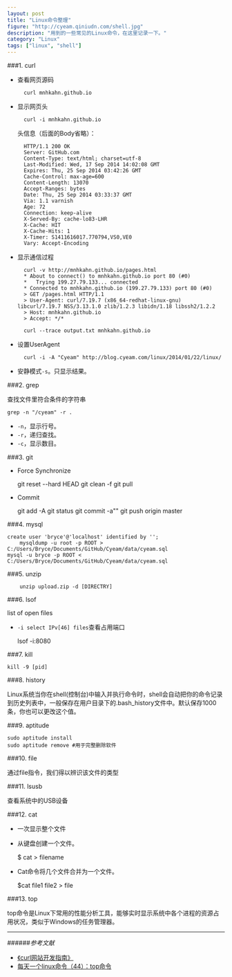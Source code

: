 ```yaml
---
layout: post
title: "Linux命令整理"
figure: "http://cyeam.qiniudn.com/shell.jpg"
description: "用到的一些常见的Linux命令，在这里记录一下。"
category: "Linux"
tags: ["linux", "shell"]
---
```


###1. curl
+ 查看网页源码

		curl mnhkahn.github.io

+ 显示网页头

		curl -i mnhkahn.github.io

	头信息（后面的Body省略）：

		HTTP/1.1 200 OK
		Server: GitHub.com
		Content-Type: text/html; charset=utf-8
		Last-Modified: Wed, 17 Sep 2014 14:02:08 GMT
		Expires: Thu, 25 Sep 2014 03:42:26 GMT
		Cache-Control: max-age=600
		Content-Length: 13070
		Accept-Ranges: bytes
		Date: Thu, 25 Sep 2014 03:33:37 GMT
		Via: 1.1 varnish
		Age: 72
		Connection: keep-alive
		X-Served-By: cache-lo83-LHR
		X-Cache: HIT
		X-Cache-Hits: 1
		X-Timer: S1411616017.770794,VS0,VE0
		Vary: Accept-Encoding


+ 显示通信过程

		curl -v http://mnhkahn.github.io/pages.html
		* About to connect() to mnhkahn.github.io port 80 (#0)
		*   Trying 199.27.79.133... connected
		* Connected to mnhkahn.github.io (199.27.79.133) port 80 (#0)
		> GET /pages.html HTTP/1.1
		> User-Agent: curl/7.19.7 (x86_64-redhat-linux-gnu) libcurl/7.19.7 NSS/3.13.1.0 zlib/1.2.3 libidn/1.18 libssh2/1.2.2
		> Host: mnhkahn.github.io
		> Accept: */*
	
		curl --trace output.txt mnhkahn.github.io

+ 设置UserAgent

		curl -i -A "Cyeam" http://blog.cyeam.com/linux/2014/01/22/linux/

+ 安静模式`-s`。只显示结果。

###2. grep

查找文件里符合条件的字符串

	grep -n "/cyeam" -r .

+ `-n`，显示行号。
+ `-r`，递归查找。
+ `-c`，显示数目。

###3. git
+ Force Synchronize

	git reset --hard HEAD
	git clean -f
	git pull

+ Commit

	git add -A
	git status
	git commit -a""
	git push origin master

###4. mysql
	
	create user 'bryce'@'localhost' identified by '';
		mysqldump -u root -p ROOT > C:/Users/Bryce/Documents/GitHub/Cyeam/data/cyeam.sql
	mysql -u bryce -p ROOT < C:/Users/Bryce/Documents/GitHub/Cyeam/data/cyeam.sql

###5. unzip

		unzip upload.zip -d [DIRECTRY]
	
###6. lsof

list of open files

+ `-i select IPv[46] files`查看占用端口

	lsof -i:8080
	
###7. kill

	kill -9 [pid]

###8. history

Linux系统当你在shell(控制台)中输入并执行命令时，shell会自动把你的命令记录到历史列表中，一般保存在用户目录下的.bash_history文件中。默认保存1000条，你也可以更改这个值。

###9. aptitude

	sudo aptitude install
	sudo aptitude remove #用于完整删除软件

###10. file

通过file指令，我们得以辨识该文件的类型

###11. lsusb

查看系统中的USB设备

###12. cat

+ 一次显示整个文件
+ 从键盘创建一个文件。

	$ cat > filename

+  Cat命令将几个文件合并为一个文件。

	$cat file1 file2 > file

###13. top

top命令是Linux下常用的性能分析工具，能够实时显示系统中各个进程的资源占用状况，类似于Windows的任务管理器。


---

######*参考文献*
+ [《curl网站开发指南》](http://www.ruanyifeng.com/blog/2011/09/curl.html)
+ [每天一个linux命令（44）：top命令](http://www.cnblogs.com/peida/archive/2012/12/24/2831353.html)
